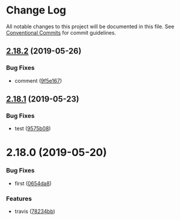 # Change Log

All notable changes to this project will be documented in this file.
See [Conventional Commits](https://conventionalcommits.org) for commit guidelines.

## [2.18.2](https://github.com/kaltura/playkit-js-providers/compare/multirepo-ovp@2.18.1...multirepo-ovp@2.18.2) (2019-05-26)


### Bug Fixes

* comment ([9f5e167](https://github.com/kaltura/playkit-js-providers/commit/9f5e167))





## [2.18.1](https://github.com/kaltura/playkit-js-providers/compare/multirepo-ovp@2.18.0...multirepo-ovp@2.18.1) (2019-05-23)


### Bug Fixes

* test ([9575b08](https://github.com/kaltura/playkit-js-providers/commit/9575b08))





# 2.18.0 (2019-05-20)


### Bug Fixes

* first ([0654da8](https://github.com/kaltura/playkit-js-providers/commit/0654da8))


### Features

* travis ([78234bb](https://github.com/kaltura/playkit-js-providers/commit/78234bb))
